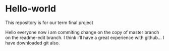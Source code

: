 # Hello-world
This repository is for our term final project

Hello everyone now i am commiting change on the copy of master branch on the readme-edit branch.
I think i'll have a great experience with github... I have downloaded git also.
